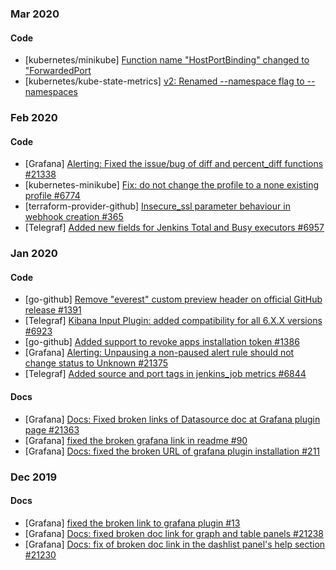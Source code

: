 ### Mar 2020
#### Code
* [kubernetes/minikube] [Function name "HostPortBinding" changed to "ForwardedPort](https://github.com/kubernetes/minikube/pull/7051)
* [kubernetes/kube-state-metrics] [v2: Renamed --namespace flag to --namespaces](https://github.com/kubernetes/kube-state-metrics/pull/1098)

### Feb 2020
#### Code
* [Grafana] [Alerting: Fixed the issue/bug of diff and percent_diff functions #21338](https://github.com/grafana/grafana/pull/21338)
* [kubernetes-minikube] [Fix: do not change the profile to a none existing profile #6774](https://github.com/kubernetes/minikube/pull/6774)
* [terraform-provider-github] [Insecure_ssl parameter behaviour in webhook creation #365](https://github.com/terraform-providers/terraform-provider-github/pull/365)
* [Telegraf] [Added new fields for Jenkins Total and Busy executors #6957](https://github.com/influxdata/telegraf/pull/6957)

### Jan 2020
#### Code
* [go-github] [Remove "everest" custom preview header on official GitHub release #1391](https://github.com/google/go-github/pull/1391)
* [Telegraf] [Kibana Input Plugin: added compatibility for all 6.X.X versions #6923](https://github.com/influxdata/telegraf/pull/6923)
* [go-github] [Added support to revoke apps installation token #1386](https://github.com/google/go-github/pull/1386)
* [Grafana] [Alerting: Unpausing a non-paused alert rule should not change status to Unknown #21375](https://github.com/grafana/grafana/pull/21375)
* [Telegraf] [Added source and port tags in jenkins_job metrics #6844](https://github.com/influxdata/telegraf/pull/6844)
#### Docs
* [Grafana] [Docs: Fixed broken links of Datasource doc at Grafana plugin page #21363](https://github.com/grafana/grafana/pull/21363)
* [Grafana] [fixed the broken grafana link in readme #90](https://github.com/grafana/grafana-polystat-panel/pull/90)
* [Grafana] [Docs: fixed the broken URL of grafana plugin installation #211](https://github.com/grafana/piechart-panel/pull/211)

### Dec 2019
#### Docs
* [Grafana] [fixed the broken link to grafana plugin #13](https://github.com/digiapulssi/grafana-organisations-panel/pull/13)
* [Grafana] [Docs: fixed broken doc link for graph and table panels #21238](https://github.com/grafana/grafana/pull/21238)
* [Grafana] [Docs: fix of broken doc link in the dashlist panel's help section #21230](https://github.com/grafana/grafana/pull/21230)

